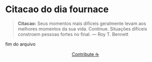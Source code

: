 # Citacao do dia fournace

> **Citacao:** Seus momentos mais difíceis geralmente levam aos melhores momentos da sua vida. Continue. Situações difíceis constroem pessoas fortes no final. — Roy T. Bennett

fim do arquivo

<watermark-footer>
<p align="center">
  <a href="https://github.com/ruisuan/ruisuan/blob/main/contribute.md">Contribute ☕</a>
</p>
</watermark-footer>
